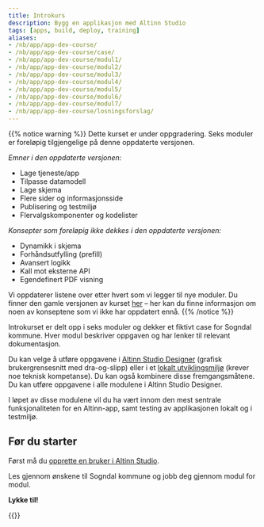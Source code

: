 ```yaml
---
title: Introkurs
description: Bygg en applikasjon med Altinn Studio
tags: [apps, build, deploy, training]
aliases:
- /nb/app/app-dev-course/
- /nb/app/app-dev-course/case/
- /nb/app/app-dev-course/modul1/
- /nb/app/app-dev-course/modul2/
- /nb/app/app-dev-course/modul3/
- /nb/app/app-dev-course/modul4/
- /nb/app/app-dev-course/modul5/
- /nb/app/app-dev-course/modul6/
- /nb/app/app-dev-course/modul7/
- /nb/app/app-dev-course/losningsforslag/
---
```


{{% notice warning %}}
Dette kurset er under oppgradering. Seks moduler er foreløpig tilgjengelige på denne oppdaterte versjonen. 

_Emner i den oppdaterte versjonen:_
- Lage tjeneste/app
- Tilpasse datamodell
- Lage skjema
- Flere sider og informasjonsside
- Publisering og testmiljø
- Flervalgskomponenter og kodelister

_Konsepter som foreløpig ikke dekkes i den oppdaterte versjonen:_
- Dynamikk i skjema
- Forhåndsutfylling (prefill)
- Avansert logikk
- Kall mot eksterne API
- Egendefinert PDF visning

Vi oppdaterer listene over etter hvert som vi legger til nye moduler.
Du finner den gamle versjonen av kurset [her](../../../altinn-studio/getting-started/app-dev-course-old/) – her kan du finne informasjon om noen av konseptene som vi ikke har oppdatert ennå.
{{% /notice %}}

Introkurset er delt opp i seks moduler og dekker et fiktivt case for Sogndal kommune.
Hver modul beskriver oppgaven og har lenker til relevant dokumentasjon.

Du kan velge å utføre oppgavene i [Altinn Studio Designer](../) 
(grafisk brukergrensesnitt med dra-og-slipp) eller i et [lokalt utviklingsmiljø](/nb/altinn-studio/guides/development/local-dev) 
(krever noe teknisk kompetanse).
Du kan også kombinere disse fremgangsmåtene. Du kan utføre oppgavene i alle modulene i Altinn Studio Designer.

I løpet av disse modulene vil du ha vært innom den mest sentrale funksjonaliteten for en Altinn-app,
samt testing av applikasjonen lokalt og i testmiljø.

## Før du starter

Først må du [opprette en bruker i Altinn Studio](../create-user/).

Les gjennom ønskene til Sogndal kommune og jobb deg gjennom modul for modul.

**Lykke til!**

{{<children />}}
